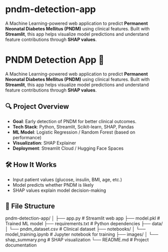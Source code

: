 # pndm-detection-app
A Machine Learning-powered web application to predict **Permanent Neonatal Diabetes Mellitus (PNDM)** using clinical features. Built with **Streamlit**, this app helps visualize model predictions and understand feature contributions through **SHAP values**.
# PNDM Detection App 🧬

A Machine Learning-powered web application to predict **Permanent Neonatal Diabetes Mellitus (PNDM)** using clinical features. Built with **Streamlit**, this app helps visualize model predictions and understand feature contributions through **SHAP values**.

## 🔍 Project Overview

- **Goal**: Early detection of PNDM for better clinical outcomes.
- **Tech Stack**: Python, Streamlit, Scikit-learn, SHAP, Pandas
- **ML Model**: Logistic Regression / Random Forest (based on performance)
- **Visualization**: SHAP Explainer
- **Deployment**: Streamlit Cloud / Hugging Face Spaces

## 🛠️ How It Works

- Input patient values (glucose, insulin, BMI, age, etc.)
- Model predicts whether PNDM is likely
- SHAP values explain model decision-making

## 📁 File Structure

pndm-detection-app/
│
├── app.py # Streamlit web app
├── model.pkl # Trained ML model
├── requirements.txt # Python dependencies
├── data/
│ └── pndm_dataset.csv # Clinical dataset
├── notebooks/
│ └── model_training.ipynb # Jupyter notebook for training
├── images/
│ └── shap_summary.png # SHAP visualization
└── README.md # Project documentation
